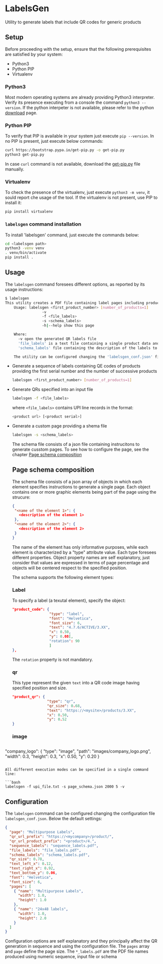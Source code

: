 # LabelsGen
Utility to generate labels that include QR codes for generic products

## Setup
Before proceeding with the setup, ensure that the following prerequisites are satisfied by your system:

* Python3
* Python PIP
* Virtualenv

### Python3
Most modern operating systems are already providing Python3 interpreter. Verify its presence executing from a console the command `python3 --version`.
If the python interpeter is not available, please refer to the python [download](https://www.python.org/downloads/) page.

### Python PIP
To verify that PIP is available in your system just execute `pip --version`. In no PIP is present, just execute below commands:

```bash
curl https://bootstrap.pypa.io/get-pip.py -o get-pip.py
python3 get-pip.py
```
In case `curl` command is not available, download the [get-pip.py]( https://bootstrap.pypa.io/get-pip.py) file manually.

### Virtualenv
To check the presence of the virtualenv, just execute `python3 -m venv`, it sould report che usage of the tool. If the virtualenv is not present, use PIP to install it:

```bash
pip install virtualenv
```

### `labelsgen` command installation
To install 'labelsgen' command, just execute the commands below:

   ```bash
   cd <labelsgen path>
   python3 -venv venv
   . venv/bin/activate
   pip install .
   ```

## Usage

The `labelsgen` command foresees different options, as reported by its usage instructions:

```bash
$ labelsgen 
This utility creates a PDF file containing label pages including products QR codes 
    Usage: labelsgen <first_product_number> [number_of_products=1]
                 -v
                 -f <file_labels>
                 -s <schema_labels>
                 -h|--help show this page

    Where:
      -v open the generated QR labels file
      'file_labels' is a text file containing a single product data and optionally a text placed on the right side
      'schema_labels' file containing the description of the labels to generate

    The utility can be configured changing the 'labelsgen_conf.json' file
```

* Generate a sequence of labels containing QE codes of products providing the first serial number and the number of successive products

  ```bash
  labelsgen <first_product_number> [number_of_products=1]
  ```

* Generate QRs specified into an input file

  ```bash
  labelsgen -f <file_labels>
  ```

  where `<file_labels>` contains UPI line records in the format: 

  ```bash
  <product url> [<product serial>]
  ```

* Generate a custom page providing a shema file

  ```bash
  labelsgen -s <schema_labels>
  ```

  The schema file consists of a json file containing instrucitons to generate cusstom pages. To see how to configure the page, see the chapter [Page schema composition]()

  ## Page schema composition
  The schema file consists of a json array of objects in which each element specifies instructions to generate a single page.
  Each object contains one or more graphic elements being part of the page using the strucure:

  ```json
  {
   "<name of the element 1>": {
     <description of the element 1>
   },
   "<name of the element 2>": {
     <description of the element 2>
   }
  }
  ```
  The name of the element has only informative purposes, while each element is characterized by a "type" attribute value. Each type foresees different properties.
  Object property names are self explanatory, just consider that values are expressed in terms of page percentage and objects will be centered respect to the specified position.
  
  The schema supports the following element types:

  ### Label
  To specify a label (a texutal element), specify the object:

  ```json
  "product_code": {
                   "type": "label",
                   "font": "Helvetica",
                   "font_size": 6,
                   "text": "4.7.6/ACTIVE/3.XX",
                   "x": 0.50,
                   "y": 0.08[,
                   "rotation": 90
                   ]
  },
   ```
   The `rotation` property is not mandatory.


   ### qr
   This type represent the given `text` into a QR code image having specified position and size.

  ```json
  "product_qr": {
                  "type": "qr",
                  "qr_size": 0.68,
                  "text": "https://<mysite>/products/3.XX",
                  "x": 0.50,
                  "y": 0.52
  }
  ```

   ### image

  ```json
 "company_logo": {
          "type": "image",
          "path": "images/company_logo.png",
          "width": 0.3,
          "height": 0.3,
          "x": 0.50,
          "y": 0.20
  }
  ```

All different execution modes can be specified in a single command line:

```bash
labelsgen -f upi_file.txt -s page_schema.json 2000 5 -v
```


## Configuration
The `labelsgen` command can be configured changing the configuration file `labelsgen_conf.json`.
Below the default settings:

```json
{
  "page": "Multipurpose Labels",
  "qr_url_prefix": "https://<mycompany>/product/",
  "qr_url_product_prefix": "<product>/4.",
  "sequence_labels": "sequence_labels.pdf",
  "file_labels": "file_labels.pdf",
  "schema_labels": "schema_labels.pdf",
  "qr_size": 0.78,
  "text_left_x": 0.12,
  "text_right_x": 0.92,
  "text_bottom_y": 0.06,
  "font": "Helvetica",
  "font_size": 6,
  "pages": [
    { "name": "Multipurpose Labels",
      "width": 1.0,
      "height": 1.0
    },
    { "name": "24x48 labels",
      "width": 1.0,
      "height": 2.0
    }
  ]
}
```

Configuration options are self explanatory and they principally affect the  QR generation in sequence and using the configuration file.
The `pages` array and `page` define the page size.
The `*_labels.pdf` are the PDF file names produced using numeric sequence, input file or schema